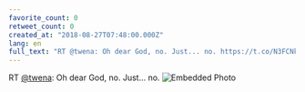 ```yaml
---
favorite_count: 0
retweet_count: 0
created_at: "2018-08-27T07:48:00.000Z"
lang: en
full_text: "RT @twena: Oh dear God, no. Just... no. https://t.co/N3FCNkdTG1"
---
```


RT [@twena](https://twitter.com/twena): Oh dear God, no. Just... no.
![Embedded Photo](https://twitter-media-coderbyheart.s3.eu-north-1.amazonaws.com/1033984459744399365-DliyPIbW4AADhYO.jpg)
